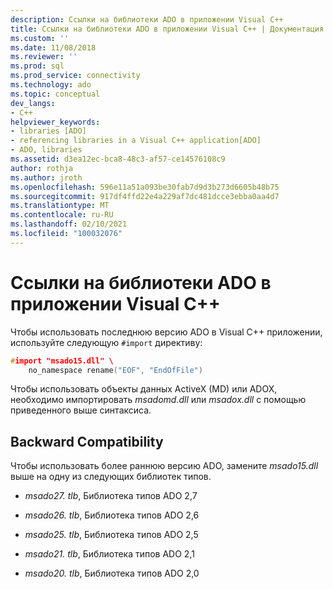 ```yaml
---
description: Ссылки на библиотеки ADO в приложении Visual C++
title: Ссылки на библиотеки ADO в приложении Visual C++ | Документация Майкрософт
ms.custom: ''
ms.date: 11/08/2018
ms.reviewer: ''
ms.prod: sql
ms.prod_service: connectivity
ms.technology: ado
ms.topic: conceptual
dev_langs:
- C++
helpviewer_keywords:
- libraries [ADO]
- referencing libraries in a Visual C++ application[ADO]
- ADO, libraries
ms.assetid: d3ea12ec-bca8-48c3-af57-ce14576108c9
author: rothja
ms.author: jroth
ms.openlocfilehash: 596e11a51a093be30fab7d9d3b273d6605b48b75
ms.sourcegitcommit: 917df4ffd22e4a229af7dc481dcce3ebba0aa4d7
ms.translationtype: MT
ms.contentlocale: ru-RU
ms.lasthandoff: 02/10/2021
ms.locfileid: "100032076"
---
```

# <a name="referencing-the-ado-libraries-in-a-visual-c-application"></a>Ссылки на библиотеки ADO в приложении Visual C++
Чтобы использовать последнюю версию ADO в Visual C++ приложении, используйте следующую `#import` директиву:  
  
```cpp
#import "msado15.dll" \  
    no_namespace rename("EOF", "EndOfFile")  
```  
  
 Чтобы использовать объекты данных ActiveX (MD) или ADOX, необходимо импортировать *msadomd.dll* или *msadox.dll* с помощью приведенного выше синтаксиса.  
  
## <a name="backward-compatibility"></a>Backward Compatibility  
 Чтобы использовать более раннюю версию ADO, замените *msado15.dll* выше на одну из следующих библиотек типов.  
  
-   *msado27. tlb*, Библиотека типов ADO 2,7  
  
-   *msado26. tlb*, Библиотека типов ADO 2,6  
  
-   *msado25. tlb*, Библиотека типов ADO 2,5  
  
-   *msado21. tlb*, Библиотека типов ADO 2,1  
  
-   *msado20. tlb*, Библиотека типов ADO 2,0
